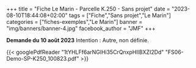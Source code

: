 +++
title = "Fiche Le Marin - Parcelle K.250 - Sans projet"
date = "2023-08-10T18:44:08+02:00"
tags = ["Fiche","Sans projet","Le Marin"]
categories = ["fiches-exemples","Le Marin"]
banner = "img/banners/banner-4.jpg"
facebook_author = "JMF"
+++

**Demande du 10 août 2023**
Intention : Autre, non définie.

{{< googlePdfReader "1tYHLFf6arNGlHi35CrQnxpHIlBXZI2Dd" "FS06-Demo-SP-K250_100823.pdf" >}}
